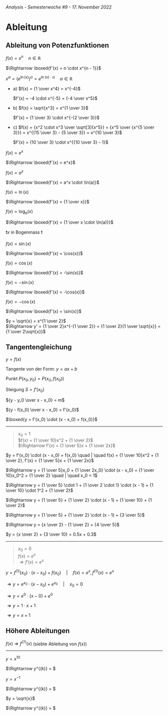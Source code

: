 ###### Analysis - Semesterwoche #9 - 17. November 2022

# Ableitung

## Ableitung von Potenzfunktionen

$f(x) = x^n \quad n \in \mathbb{R}$

$\Rightarrow \boxed{f'(x) = n \cdot x^{n - 1}}$

$x^\alpha = \left(e^{\ln(x)} \right)^\alpha = e^{\ln(x) \cdot \alpha} \quad \alpha \in \mathbb{R}$

- a) $f(x) = {1 \over x^4} = x^{-4}$

  $f'(x) = -4 \cdot x^{-5} = {-4 \over x^5}$

- b) $f(x) = \sqrt{x^3} = x^{1 \over 3}$

  $f'(x) = {1 \over 3} \cdot x^{-{2 \over 3}}$

- c) $f(x) = {x^2 \cdot x^3 \over \sqrt[3]{x^5}} = {x^5 \over {x^{5 \over 3}}} = x^{{15 \over 3} - {5 \over 3}} = x^{10 \over 3}$

  $f'(x) = {10 \over 3} \cdot x^{{10 \over 3} - 1}$

$f(x) = e^x$

$\Rightarrow \boxed{f'(x) = e^x}$

$f(x) = a^x$

$\Rightarrow \boxed{f'(x) = a^x \cdot \ln(a)}$

$f(x) = \ln(x)$

$\Rightarrow \boxed{f'(x) = {1 \over x}}$

$f(x) = \log_a(x)$

$\Rightarrow \boxed{f'(x) = {1 \over x \cdot \ln(a)}}$

❗$x$ in Bogenmass ❗

$f(x) = \sin(x)$

$\Rightarrow \boxed{f'(x) = \cos(x)}$

$f(x) = \cos(x)$

$\Rightarrow \boxed{f'(x) = -\sin(x)}$

$f(x) = -\sin(x)$

$\Rightarrow \boxed{f'(x) = -\cos(x)}$

$f(x) = -\cos(x)$

$\Rightarrow \boxed{f'(x) = \sin(x)}$

$y = \sqrt{x} = x^{1 \over 2}$\
$\Rightarrow y' = {1 \over 2}x^{-{1 \over 2}} = {1 \over 2}{1 \over \sqrt{x}} = {1 \over 2\sqrt{x}}$

## Tangentengleichung

$y = f(x)$

Tangente von der Form: $y = ax + b$

Punkt $P(x_0, y_0) = P(x_0, f(x_0))$

Steigung $S = f'(x_0)$

${y - y_0 \over x - x_0} = m$

${y - f(x_0) \over x - x_0} = f'(x_0)$

$\boxed{y = f'(x_0) \cdot (x - x_0) + f(x_0)}$

---

>$x_0 = 1$\
>$f(x) = {1 \over 10}x^2 + {1 \over 2}$\
>$\Rightarrow f'(x) = {1 \over 5}x + {1 \over 2x}$

$y = f'(x_0) \cdot (x - x_0) + f(x_0) \quad | \quad f(x) = {1 \over 10}x^2 + {1 \over 2}, f'(x) = {1 \over 5}x + {1 \over 2x}$

$\Rightarrow y = {1 \over 5}x_0 + {1 \over 2x_0} \cdot (x - x_0) + {1 \over 10}x_0^2 + {1 \over 2} \quad | \quad x_0 = 1$

$\Rightarrow y = {1 \over 5} \cdot 1 + {1 \over 2 \cdot 1} \cdot (x - 1) + {1 \over 10} \cdot 1^2 + {1 \over 2}$

$\Rightarrow y = {1 \over 5} + {1 \over 2} \cdot (x - 1) + {1 \over 10} + {1 \over 2}$

$\Rightarrow y = {1 \over 5} + {1 \over 2} \cdot (x - 1) + {3 \over 5}$

$\Rightarrow y = {x \over 2} - {1 \over 2} + {4 \over 5}$

$y = {x \over 2} + {3 \over 10} = 0.5x + 0.3$

---

>$x_0 = 0$\
>$f(x) = e^x$\
>$\Rightarrow f'(x) = e^x$

$y = f^{(1)}(x_0) \cdot (x - x_0) + f(x_0) \quad | \quad f(x) = e^x, f^{(1)}(x) = e^x$

$\Rightarrow y = e^{x_0} \cdot (x - x_0) + e^{x_0} \quad | \quad x_0 = 0$

$\Rightarrow y = e^0 \cdot (x - 0) + e^0$

$\Rightarrow y = 1 \cdot x + 1$

$\Rightarrow y = x + 1$

## Höhere Ableitungen

$f(x) \Rightarrow f^{(7)}(x)$ (siebte Ableitung von $f(x)$)

---

$y = x^{10}$

$\Rightarrow y^{(k)} = $

$y = x^{-1}$

$\Rightarrow y^{(k)} = $

$y = \sqrt{x}$

$\Rightarrow y^{(k)} = $
